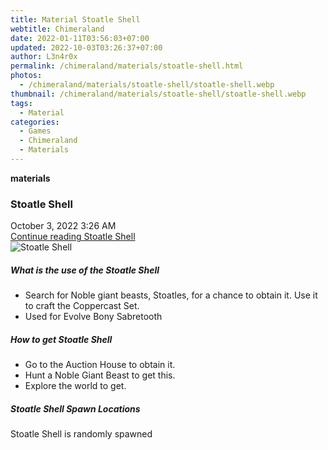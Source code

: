```yaml
---
title: Material Stoatle Shell
webtitle: Chimeraland
date: 2022-01-11T03:56:03+07:00
updated: 2022-10-03T03:26:37+07:00
author: L3n4r0x
permalink: /chimeraland/materials/stoatle-shell.html
photos:
  - /chimeraland/materials/stoatle-shell/stoatle-shell.webp
thumbnail: /chimeraland/materials/stoatle-shell/stoatle-shell.webp
tags:
  - Material
categories:
  - Games
  - Chimeraland
  - Materials
---
```


<section id="bootstrap-wrapper">
  <link
    rel="stylesheet"
    href="https://cdn.statically.io/gh/dimaslanjaka/Web-Manajemen/40ac3225/css/bootstrap-4.5-wrapper.css"
  />
  <div
    class="row g-0 border rounded overflow-hidden flex-md-row mb-4 shadow-sm position-relative"
  >
    <div class="col p-4 d-flex flex-column position-static">
      <strong class="d-inline-block mb-2 text-success">materials</strong>
      <h3 class="mb-0">Stoatle Shell</h3>
      <div class="mb-1 text-muted">October 3, 2022 3:26 AM</div>
      <a href="#" class="stretched-link d-none"
        >Continue reading Stoatle Shell</a
      >
    </div>
    <div class="col-auto d-none d-lg-block">
      <img
        src="/chimeraland/materials/stoatle-shell/stoatle-shell.webp"
        alt="Stoatle Shell"
      />
    </div>
  </div>
  <div class="row">
    <div class="col-lg-6 col-12 mb-2">
      <div class="card">
        <div class="card-body">
          <h5 class="card-title">What is the use of the Stoatle Shell</h5>
          <div class="card-text">
            <ul>
              <li>
                Search for Noble giant beasts, Stoatles, for a chance to obtain
                it. Use it to craft the Coppercast Set.
              </li>
              <li>Used for Evolve Bony Sabretooth</li>
            </ul>
          </div>
        </div>
      </div>
    </div>
    <div class="col-lg-6 col-12 mb-2">
      <div class="card">
        <div class="card-body">
          <h5 class="card-title">How to get Stoatle Shell</h5>
          <div class="card-text">
            <ul>
              <li>Go to the Auction House to obtain it.</li>
              <li>Hunt a Noble Giant Beast to get this.</li>
              <li>Explore the world to get.</li>
            </ul>
          </div>
        </div>
      </div>
    </div>
    <div class="col-12 mb-2">
      <h5>Stoatle Shell Spawn Locations</h5>
      <p>Stoatle Shell is randomly spawned</p>
    </div>
  </div>
</section>